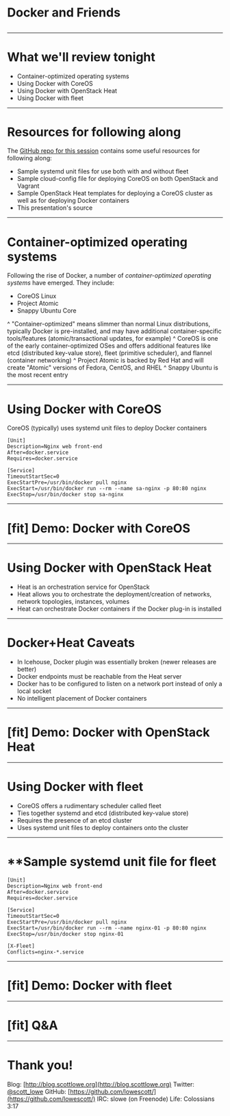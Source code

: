 # **Docker and Friends**

## 

---
# **What we'll review tonight**

* Container-optimized operating systems
* Using Docker with CoreOS
* Using Docker with OpenStack Heat
* Using Docker with fleet

---
# **Resources for following along**

The [GitHub repo for this session](http://github.com/lowescott/2015-vbrownbag-docker) contains some useful resources for following along:

* Sample systemd unit files for use both with and without fleet
* Sample cloud-config file for deploying CoreOS on both OpenStack and Vagrant
* Sample OpenStack Heat templates for deploying a CoreOS cluster as well as for deploying Docker containers
* This presentation's source

---
# **Container-optimized operating systems**

Following the rise of Docker, a number of _container-optimized operating systems_ have emerged. They include:

* CoreOS Linux
* Project Atomic
* Snappy Ubuntu Core

^ "Container-optimized" means slimmer than normal Linux distributions, typically Docker is pre-installed, and may have additional container-specific tools/features (atomic/transactional updates, for example)
^ CoreOS is one of the early container-optimized OSes and offers additional features like etcd (distributed key-value store), fleet (primitive scheduler), and flannel (container networking)
^ Project Atomic is backed by Red Hat and will create "Atomic" versions of Fedora, CentOS, and RHEL
^ Snappy Ubuntu is the most recent entry

---
# **Using Docker with CoreOS**

CoreOS (typically) uses systemd unit files to deploy Docker containers

```
[Unit]
Description=Nginx web front-end
After=docker.service
Requires=docker.service
 
[Service]
TimeoutStartSec=0
ExecStartPre=/usr/bin/docker pull nginx
ExecStart=/usr/bin/docker run --rm --name sa-nginx -p 80:80 nginx
ExecStop=/usr/bin/docker stop sa-nginx
```

---
# [fit] **Demo: Docker with CoreOS**

---
# **Using Docker with OpenStack Heat**

* Heat is an orchestration service for OpenStack
* Heat allows you to orchestrate the deployment/creation of networks, network topologies, instances, volumes
* Heat can orchestrate Docker containers if the Docker plug-in is installed

---
# **Docker+Heat Caveats**

* In Icehouse, Docker plugin was essentially broken (newer releases are better)
* Docker endpoints must be reachable from the Heat server
* Docker has to be configured to listen on a network port instead of only a local socket
* No intelligent placement of Docker containers

---
# [fit] **Demo: Docker with OpenStack Heat**

---
# **Using Docker with fleet**

* CoreOS offers a rudimentary scheduler called fleet
* Ties together systemd and etcd (distributed key-value store)
* Requires the presence of an etcd cluster
* Uses systemd unit files to deploy containers onto the cluster

---
# **Sample systemd unit file for fleet

```
[Unit]
Description=Nginx web front-end
After=docker.service
Requires=docker.service
 
[Service]
TimeoutStartSec=0
ExecStartPre=/usr/bin/docker pull nginx
ExecStart=/usr/bin/docker run --rm --name nginx-01 -p 80:80 nginx
ExecStop=/usr/bin/docker stop nginx-01

[X-Fleet]
Conflicts=nginx-*.service
```

---
# [fit]  **Demo: Docker with fleet**

---
# [fit] **Q&A**

---
# **Thank you!**

Blog: [http://blog.scottlowe.org](http://blog.scottlowe.org)
Twitter: [@scott_lowe](https://twitter.com/scott_lowe)
GitHub: [https://github.com/lowescott/](https://github.com/lowescott/)
IRC: slowe (on Freenode)
Life: Colossians 3:17

